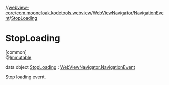 //[webview-core](../../../../../index.md)/[com.mooncloak.kodetools.webview](../../../index.md)/[WebViewNavigator](../../index.md)/[NavigationEvent](../index.md)/[StopLoading](index.md)

# StopLoading

[common]\
@[Immutable](https://developer.android.com/reference/kotlin/androidx/compose/runtime/Immutable.html)

data object [StopLoading](index.md) : [WebViewNavigator.NavigationEvent](../index.md)

Stop loading event.
